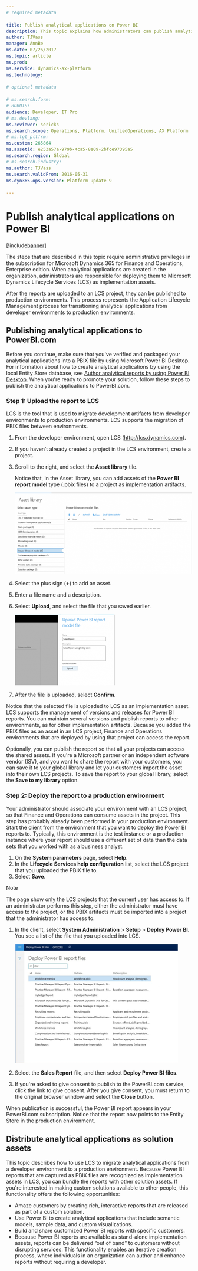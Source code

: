 ```yaml
---
# required metadata

title: Publish analytical applications on Power BI 
description: This topic explains how administrators can publish analytical applications on Power BI.
author: TJVass
manager: AnnBe
ms.date: 07/26/2017
ms.topic: article
ms.prod: 
ms.service: dynamics-ax-platform
ms.technology: 

# optional metadata

# ms.search.form: 
# ROBOTS: 
audience: Developer, IT Pro
# ms.devlang: 
ms.reviewer: sericks
ms.search.scope: Operations, Platform, UnifiedOperations, AX Platform
# ms.tgt_pltfrm: 
ms.custom: 265864
ms.assetid: e253a57a-979b-4ca5-8e09-2bfce97395a5
ms.search.region: Global
# ms.search.industry: 
ms.author: TJVass
ms.search.validFrom: 2016-05-31
ms.dyn365.ops.version: Platform update 9

---
```


# Publish analytical applications on Power BI 

[!include[banner](../includes/banner.md)]

The steps that are described in this topic require administrative privileges in the subscription for Microsoft Dynamics 365 for Finance and Operations, Enterprise edition. When analytical applications are created in the organization, administrators are responsible for deploying them to Microsoft Dynamics Lifecycle Services (LCS) as implementation assets.

After the reports are uploaded to an LCS project, they can be published to production environments. This process represents the Application Lifecycle Management process for transitioning analytical applications from developer environments to production environments.

## Publishing analytical applications to PowerBI.com

Before you continue, make sure that you've verified and packaged your analytical applications into a PBIX file by using Microsoft Power BI Desktop. For information about how to create analytical applications by using the local Entity Store database, see [Author analytical reports by using Power BI Desktop](author-distribute-power-bi-reports.md.md). When you're ready to promote your solution, follow these steps to publish the analytical applications to PowerBI.com.

### Step 1: Upload the report to LCS

LCS is the tool that is used to migrate development artifacts from developer environments to production environments. LCS supports the migration of PBIX files between environments.

1. From the developer environment, open LCS (<http://lcs.dynamics.com>).
2. If you haven’t already created a project in the LCS environment, create a project.
3. Scroll to the right, and select the **Asset library** tile.

    Notice that, in the Asset library, you can add assets of the **Power BI report model** type (.pbix files) to a project as implementation artifacts.

    ![Asset library](media/asset-library.PNG)

4. Select the plus sign (**+**) to add an asset.
5. Enter a file name and a description.
6. Select **Upload**, and select the file that you saved earlier.

    ![Upload a new file](media/upload.PNG)

7. After the file is uploaded, select **Confirm**.

Notice that the selected file is uploaded to LCS as an implementation asset. LCS supports the management of versions and releases for Power BI reports. You can maintain several versions and publish reports to other environments, as for other implementation artifacts. Because you added the PBIX files as an asset in an LCS project, Finance and Operations environments that are deployed by using that project can access the report.

Optionally, you can publish the report so that all your projects can access the shared assets. If you're a Microsoft partner or an independent software vendor (ISV), and you want to share the report with your customers, you can save it to your global library and let your customers import the asset into their own LCS projects. To save the report to your global library, select the **Save to my library** option.

### Step 2: Deploy the report to a production environment

Your administrator should associate your environment with an LCS project, so that Finance and Operations can consume assets in the project. This step has probably already been performed in your production environment. Start the client from the environment that you want to deploy the Power BI reports to. Typically, this environment is the test instance or a production instance where your report should use a different set of data than the data sets that you worked with as a business analyst. 

1. On the **System parameters** page, select **Help**. 
2. In the **Lifecycle Services help configuration** list, select the LCS project that you uploaded the PBIX file to.
3. Select **Save**. 

> [!NOTE] 
> The page show only the LCS projects that the current user has access to. If an administrator performs this step, either the administrator must have access to the project, or the PBIX artifacts must be imported into a project that the administrator has access to.

1. In the client, select **System Administration** \> **Setup** \> **Deploy Power BI**. You see a list of the file that you uploaded into LCS.

    ![Deploy Power BI](media/deploy.PNG)

2. Select the **Sales Report** file, and then select **Deploy Power BI files**.
3. If you're asked to give consent to publish to the PowerBI.com service, click the link to give consent. After you give consent, you must return to the original browser window and select the **Close** button.

When publication is successful, the Power BI report appears in your PowerBI.com subscription. Notice that the report now points to the Entity Store in the production environment.

## Distribute analytical applications as solution assets

This topic describes how to use LCS to migrate analytical applications from a developer environment to a production environment. Because Power BI reports that are captured as PBIX files are recognized as implementation assets in LCS, you can bundle the reports with other solution assets. If you're interested in making custom solutions available to other people, this functionality offers the following opportunities:

- Amaze customers by creating rich, interactive reports that are released as part of a custom solution.
- Use Power BI to create analytical applications that include semantic models, sample data, and custom visualizations.
- Build and share customized Power BI reports with specific customers.
- Because Power BI reports are available as stand-alone implementation assets, reports can be delivered “out of band” to customers without disrupting services. This functionality enables an iterative creation process, where individuals in an organization can author and enhance reports without requiring a developer.
